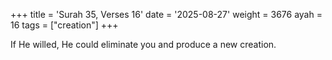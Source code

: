 +++
title = 'Surah 35, Verses 16'
date = '2025-08-27'
weight = 3676
ayah = 16
tags = ["creation"]
+++

If He willed, He could eliminate you and produce a new creation.